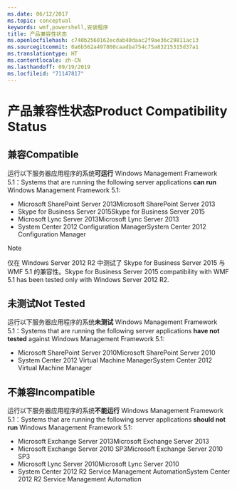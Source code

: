 ```yaml
---
ms.date: 06/12/2017
ms.topic: conceptual
keywords: wmf,powershell,安装程序
title: 产品兼容性状态
ms.openlocfilehash: c740b2560162ecdab40daac2f9ae36c29811ac13
ms.sourcegitcommit: 0a6b562a497860caadba754c75a83215315d37a1
ms.translationtype: HT
ms.contentlocale: zh-CN
ms.lasthandoff: 09/19/2019
ms.locfileid: "71147817"
---
```

# <a name="product-compatibility-status"></a><span data-ttu-id="d7609-103">产品兼容性状态</span><span class="sxs-lookup"><span data-stu-id="d7609-103">Product Compatibility Status</span></span>

## <a name="compatible"></a><span data-ttu-id="d7609-104">兼容</span><span class="sxs-lookup"><span data-stu-id="d7609-104">Compatible</span></span>

<span data-ttu-id="d7609-105">运行以下服务器应用程序的系统**可运行** Windows Management Framework 5.1：</span><span class="sxs-lookup"><span data-stu-id="d7609-105">Systems that are running the following server applications **can run** Windows Management Framework 5.1:</span></span>

- <span data-ttu-id="d7609-106">Microsoft SharePoint Server 2013</span><span class="sxs-lookup"><span data-stu-id="d7609-106">Microsoft SharePoint Server 2013</span></span>
- <span data-ttu-id="d7609-107">Skype for Business Server 2015</span><span class="sxs-lookup"><span data-stu-id="d7609-107">Skype for Business Server 2015</span></span>
- <span data-ttu-id="d7609-108">Microsoft Lync Server 2013</span><span class="sxs-lookup"><span data-stu-id="d7609-108">Microsoft Lync Server 2013</span></span>
- <span data-ttu-id="d7609-109">System Center 2012 Configuration Manager</span><span class="sxs-lookup"><span data-stu-id="d7609-109">System Center 2012 Configuration Manager</span></span>

> [!NOTE]
> <span data-ttu-id="d7609-110">仅在 Windows Server 2012 R2 中测试了 Skype for Business Server 2015 与 WMF 5.1 的兼容性。</span><span class="sxs-lookup"><span data-stu-id="d7609-110">Skype for Business Server 2015 compatibility with WMF 5.1 has been tested only with Windows Server 2012 R2.</span></span>

## <a name="not-tested"></a><span data-ttu-id="d7609-111">未测试</span><span class="sxs-lookup"><span data-stu-id="d7609-111">Not Tested</span></span>

<span data-ttu-id="d7609-112">运行以下服务器应用程序的系统**未测试** Windows Management Framework 5.1：</span><span class="sxs-lookup"><span data-stu-id="d7609-112">Systems that are running the following server applications **have not tested** against Windows Management Framework 5.1:</span></span>

- <span data-ttu-id="d7609-113">Microsoft SharePoint Server 2010</span><span class="sxs-lookup"><span data-stu-id="d7609-113">Microsoft SharePoint Server 2010</span></span>
- <span data-ttu-id="d7609-114">System Center 2012 Virtual Machine Manager</span><span class="sxs-lookup"><span data-stu-id="d7609-114">System Center 2012 Virtual Machine Manager</span></span>

## <a name="incompatible"></a><span data-ttu-id="d7609-115">不兼容</span><span class="sxs-lookup"><span data-stu-id="d7609-115">Incompatible</span></span>

<span data-ttu-id="d7609-116">运行以下服务器应用程序的系统**不能运行**  Windows Management Framework 5.1：</span><span class="sxs-lookup"><span data-stu-id="d7609-116">Systems that are running the following server applications **should not run** Windows Management Framework 5.1:</span></span>

- <span data-ttu-id="d7609-117">Microsoft Exchange Server 2013</span><span class="sxs-lookup"><span data-stu-id="d7609-117">Microsoft Exchange Server 2013</span></span>
- <span data-ttu-id="d7609-118">Microsoft Exchange Server 2010 SP3</span><span class="sxs-lookup"><span data-stu-id="d7609-118">Microsoft Exchange Server 2010 SP3</span></span>
- <span data-ttu-id="d7609-119">Microsoft Lync Server 2010</span><span class="sxs-lookup"><span data-stu-id="d7609-119">Microsoft Lync Server 2010</span></span>
- <span data-ttu-id="d7609-120">System Center 2012 R2 Service Management Automation</span><span class="sxs-lookup"><span data-stu-id="d7609-120">System Center 2012 R2 Service Management Automation</span></span>
